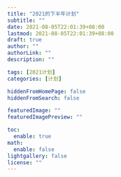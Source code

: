 ```yaml
---
title: "2021的下半年计划"
subtitle: ""
date: 2021-08-05T22:01:39+08:00
lastmod: 2021-08-05T22:01:39+08:00
draft: true
author: ""
authorLink: ""
description: ""

tags: [2021计划]
categories: [计划]

hiddenFromHomePage: false
hiddenFromSearch: false

featuredImage: ""
featuredImagePreview: ""

toc:
  enable: true
math:
  enable: false
lightgallery: false
license: ""
---
```


<!--more-->
